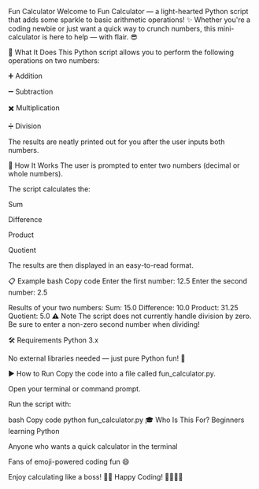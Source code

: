  Fun Calculator
Welcome to Fun Calculator — a light-hearted Python script that adds some sparkle to basic arithmetic operations! ✨ Whether you're a coding newbie or just want a quick way to crunch numbers, this mini-calculator is here to help — with flair. 😎

🚀 What It Does
This Python script allows you to perform the following operations on two numbers:

➕ Addition

➖ Subtraction

✖️ Multiplication

➗ Division

The results are neatly printed out for you after the user inputs both numbers.

🧠 How It Works
The user is prompted to enter two numbers (decimal or whole numbers).

The script calculates the:

Sum

Difference

Product

Quotient

The results are then displayed in an easy-to-read format.

📋 Example
bash
Copy code
Enter the first number: 12.5
Enter the second number: 2.5

Results of your two numbers:
Sum: 15.0
Difference: 10.0
Product: 31.25
Quotient: 5.0
⚠️ Note
The script does not currently handle division by zero. Be sure to enter a non-zero second number when dividing!

🛠 Requirements
Python 3.x

No external libraries needed — just pure Python fun! 🎈

▶️ How to Run
Copy the code into a file called fun_calculator.py.

Open your terminal or command prompt.

Run the script with:

bash
Copy code
python fun_calculator.py
🎓 Who Is This For?
Beginners learning Python

Anyone who wants a quick calculator in the terminal

Fans of emoji-powered coding fun 😄

Enjoy calculating like a boss! 💪🧮
Happy Coding! 👩‍💻👨‍💻

